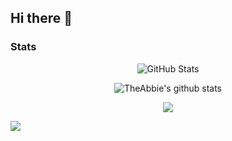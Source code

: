 ## Hi there 👋

### Stats

  <p align="center">
    <img src="https://github-readme-streak-stats.herokuapp.com/?user=AbuuYaziyd&theme=radical" alt="GitHub Stats" />
  </p>
    
  <p align="center">
  <img align="center" src="https://github-readme-stats.vercel.app/api?username=AbuuYaziyd&show_icons=true&include_all_commits=true&theme=radical" alt="TheAbbie's github stats" />
  </p>
  
  <p align="center">
  <img align="center" src="https://github-readme-stats.vercel.app/api/top-langs/?username=AbuuYaziyd&layout=compact&theme=radical" />
  </p>
  
  <p align="center">
    
   ![](https://github-profile-summary-cards.vercel.app/api/cards/profile-details?username=AbuuYaziyd&theme=github_dark)
  </p>
